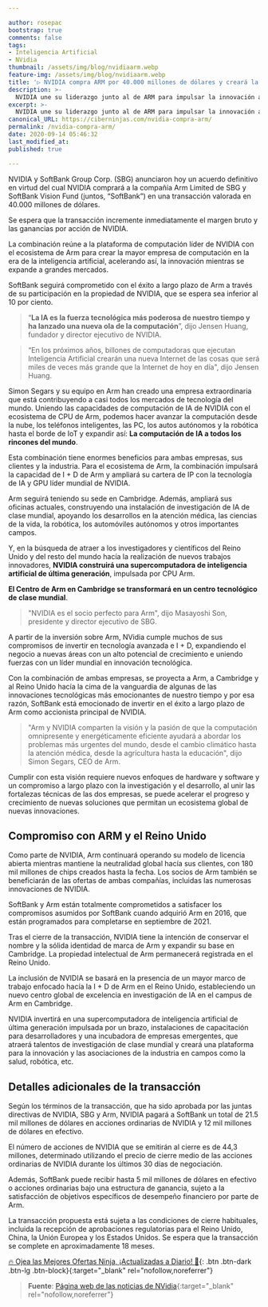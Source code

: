 ```yaml
---

author: rosepac
bootstrap: true
comments: false
tags:
- Inteligencia Artificial
- NVidia
thumbnail: /assets/img/blog/nvidiaarm.webp
feature-img: /assets/img/blog/nvidiaarm.webp
title: '▷ NVIDIA compra ARM por 40.000 millones de dólares y creará la principal empresa de informática del mundo para la era de la IA'
description: >-
  NVIDIA une su liderazgo junto al de ARM para impulsar la innovación a través de la inteligencia artificial.
excerpt: >-
  NVIDIA une su liderazgo junto al de ARM para impulsar la innovación a través de la inteligencia artificial.
canonical_URL: https://ciberninjas.com/nvidia-compra-arm/
permalink: /nvidia-compra-arm/
date: 2020-09-14 05:46:32
last_modified_at: 
published: true

---
```


NVIDIA y SoftBank Group Corp. (SBG) anunciaron hoy un acuerdo definitivo en virtud del cual NVIDIA comprará a la compañía Arm Limited de SBG y SoftBank Vision Fund (juntos, “SoftBank”) en una transacción valorada en 40.000 millones de dólares.

Se espera que la transacción incremente inmediatamente el margen bruto y las ganancias por acción de NVIDIA.

La combinación reúne a la plataforma de computación líder de NVIDIA con el ecosistema de Arm para crear la mayor empresa de computación en la era de la inteligencia artificial, acelerando así, la innovación mientras se expande a grandes mercados.

SoftBank seguirá comprometido con el éxito a largo plazo de Arm a través de su participación en la propiedad de NVIDIA, que se espera sea inferior al 10 por ciento.

> “**La IA es la fuerza tecnológica más poderosa de nuestro tiempo y ha lanzado una nueva ola de la computación**”, dijo Jensen Huang, fundador y director ejecutivo de NVIDIA.

> “En los próximos años, billones de computadoras que ejecutan Inteligencia Artificial crearán una nueva Internet de las cosas que será miles de veces más grande que la Internet de hoy en día", dijo Jensen Huang.

Simon Segars y su equipo en Arm han creado una empresa extraordinaria que está contribuyendo a casi todos los mercados de tecnología del mundo. Uniendo las capacidades de computación de IA de NVIDIA con el ecosistema de CPU de Arm, podemos hacer avanzar la computación desde la nube, los teléfonos inteligentes, las PC, los autos autónomos y la robótica hasta el borde de IoT y expandir así: **La computación de IA a todos los rincones del mundo**.

Esta combinación tiene enormes beneficios para ambas empresas, sus clientes y la industria. Para el ecosistema de Arm, la combinación impulsará la capacidad de I + D de Arm y ampliará su cartera de IP con la tecnología de IA y GPU líder mundial de NVIDIA.

Arm seguirá teniendo su sede en Cambridge. Además, ampliará sus oficinas actuales, construyendo una instalación de investigación de IA de clase mundial, apoyando los desarrollos en la atención médica, las ciencias de la vida, la robótica, los automóviles autónomos y otros importantes campos.

Y, en la búsqueda de atraer a los investigadores y científicos del Reino Unido y del resto del mundo hacía la realización de nuevos trabajos innovadores, **NVIDIA construirá una supercomputadora de inteligencia artificial de última generación**, impulsada por CPU Arm.

**El Centro de Arm en Cambridge se transformará en un centro tecnológico de clase mundial**.

> "NVIDIA es el socio perfecto para Arm", dijo Masayoshi Son, presidente y director ejecutivo de SBG.

A partir de la inversión sobre Arm, NVidia cumple muchos de sus compromisos de invertir en tecnología avanzada e I + D, expandiendo el negocio a nuevas áreas con un alto potencial de crecimiento e uniendo fuerzas con un líder mundial en innovación tecnológica.

Con la combinación de ambas empresas, se proyecta a Arm, a Cambridge y al Reino Unido hacía la cima de la vanguardia de algunas de las innovaciones tecnológicas más emocionantes de nuestro tiempo y por esa razón, SoftBank está emocionado de invertir en el éxito a largo plazo de Arm como accionista principal de NVIDIA.

> "Arm y NVIDIA comparten la visión y la pasión de que la computación omnipresente y energéticamente eficiente ayudará a abordar los problemas más urgentes del mundo, desde el cambio climático hasta la atención médica, desde la agricultura hasta la educación", dijo Simon Segars, CEO de Arm.

Cumplir con esta visión requiere nuevos enfoques de hardware y software y un compromiso a largo plazo con la investigación y el desarrollo, al unir las fortalezas técnicas de las dos empresas, se puede acelerar el progreso y crecimiento de nuevas soluciones que permitan un ecosistema global de nuevas innovaciones.

## **Compromiso con ARM y el Reino Unido**

Como parte de NVIDIA, Arm continuará operando su modelo de licencia abierta mientras mantiene la neutralidad global hacía sus clientes, con 180 mil millones de chips creados hasta la fecha. Los socios de Arm también se beneficiarán de las ofertas de ambas compañías, incluidas las numerosas innovaciones de NVIDIA.

SoftBank y Arm están totalmente comprometidos a satisfacer los compromisos asumidos por SoftBank cuando adquirió Arm en 2016, que están programados para completarse en septiembre de 2021.

Tras el cierre de la transacción, NVIDIA tiene la intención de conservar el nombre y la sólida identidad de marca de Arm y expandir su base en Cambridge. La propiedad intelectual de Arm permanecerá registrada en el Reino Unido.

La inclusión de NVIDIA se basará en la presencia de un mayor marco de trabajo enfocado hacía la I + D de Arm en el Reino Unido, estableciendo un nuevo centro global de excelencia en investigación de IA en el campus de Arm en Cambridge.

NVIDIA invertirá en una supercomputadora de inteligencia artificial de última generación impulsada por un brazo, instalaciones de capacitación para desarrolladores y una incubadora de empresas emergentes, que atraerá talentos de investigación de clase mundial y creará una plataforma para la innovación y las asociaciones de la industria en campos como la salud, robótica, etc.

## **Detalles adicionales de la transacción**

Según los términos de la transacción, que ha sido aprobada por las juntas directivas de NVIDIA, SBG y Arm, NVIDIA pagará a SoftBank un total de 21.5 mil millones de dólares en acciones ordinarias de NVIDIA y 12 mil millones de dólares en efectivo.

El número de acciones de NVIDIA que se emitirán al cierre es de 44,3 millones, determinado utilizando el precio de cierre medio de las acciones ordinarias de NVIDIA durante los últimos 30 días de negociación.

Además, SoftBank puede recibir hasta 5 mil millones de dólares en efectivo o acciones ordinarias bajo una estructura de ganancia, sujeto a la satisfacción de objetivos específicos de desempeño financiero por parte de Arm.

La transacción propuesta está sujeta a las condiciones de cierre habituales, incluida la recepción de aprobaciones regulatorias para el Reino Unido, China, la Unión Europea y los Estados Unidos. Se espera que la transacción se complete en aproximadamente 18 meses.

[🔥 Ojea las Mejores Ofertas Ninja, ¡Actualizadas a Diario! 🎁](https://www.amazon.es/shop/cibercursos){: .btn .btn-dark .btn-lg .btn-block}{:target="_blank" rel="nofollow,noreferrer"}

> **Fuente**: [Página web de las noticias de NVidia](https://nvidianews.nvidia.com/news/nvidia-to-acquire-arm-for-40-billion-creating-worlds-premier-computing-company-for-the-age-of-ai "Página web de las noticias de NVidia"){:target="_blank" rel="nofollow,noreferrer"}